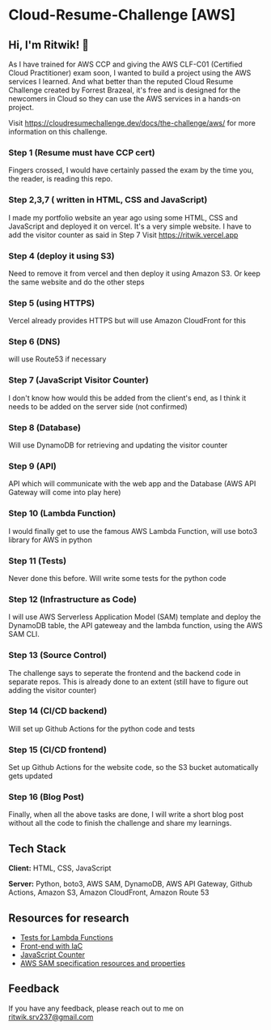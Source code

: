 

# Cloud-Resume-Challenge [AWS]

## Hi, I'm Ritwik! 👋


As I have trained for AWS CCP and giving the AWS CLF-C01 (Certified Cloud Practitioner) exam soon, I wanted to build a project using the AWS services I learned. And what better than the reputed Cloud Resume Challenge created by Forrest Brazeal, it's free and is designed for the newcomers in Cloud so they can use the AWS services in a hands-on project.

Visit https://cloudresumechallenge.dev/docs/the-challenge/aws/ for more information on this challenge.

### Step 1 (Resume must have CCP cert)
Fingers crossed, I would have certainly passed the exam by the time you, the reader, is reading this repo.

### Step 2,3,7 ( written in HTML, CSS and JavaScript)

I made my portfolio website an year ago using some HTML, CSS and JavaScript and deployed it on vercel. It's a very simple website.
I have to add the visitor counter as said in Step 7
Visit https://ritwik.vercel.app

### Step 4 (deploy it using S3)
Need to remove it from vercel and then deploy it using Amazon S3. Or keep the same website and do the other steps

### Step 5 (using HTTPS)
Vercel already provides HTTPS but will use Amazon CloudFront for this

### Step 6 (DNS)
will use Route53 if necessary

### Step 7 (JavaScript Visitor Counter)
I don't know how would this be added from the client's end, as I think it needs to be added on the server side (not confirmed)

### Step 8 (Database)
Will use DynamoDB for retrieving and updating the visitor counter

### Step 9 (API)
API which will communicate with the web app and the Database (AWS API Gateway will come into play here)

### Step 10 (Lambda Function)
I would finally get to use the famous AWS Lambda Function, will use boto3 library for AWS in python

### Step 11 (Tests)
Never done this before. Will write some tests for the python code

### Step 12 (Infrastructure as Code)
I will use AWS Serverless Application Model (SAM) template and deploy the DynamoDB table, the API gateweay and the lambda function, using the AWS SAM CLI.

### Step 13 (Source Control)
The challenge says to seperate the frontend and the backend code in separate repos. This is already done to an extent (still have to figure out adding the visitor counter)

### Step 14 (CI/CD backend)
Will set up Github Actions for the python code and tests

### Step 15 (CI/CD frontend)
Set up Github Actions for the website code, so the S3 bucket automatically gets updated

### Step 16 (Blog Post)
Finally, when all the above tasks are done, I will write a short blog post without all the code to finish the challenge and share my learnings.


## Tech Stack

**Client:** HTML, CSS, JavaScript

**Server:** Python, boto3, AWS SAM, DynamoDB, AWS API Gateway, Github Actions, Amazon S3, Amazon CloudFront, Amazon Route 53
## Resources for research

 - [Tests for Lambda Functions](https://towardsdatascience.com/how-i-write-meaningful-tests-for-aws-lambda-functions-f009f0a9c587)
 - [Front-end with IaC](https://learn.hashicorp.com/tutorials/terraform/cloudflare-static-website?in=onboarding/tfcb-week-4)
 - [JavaScript Counter]()
 - [AWS SAM specification resources and properties](https://docs.aws.amazon.com/serverless-application-model/latest/developerguide/sam-specification-resources-and-properties.html)


## Feedback

If you have any feedback, please reach out to me on ritwik.srv237@gmail.com




